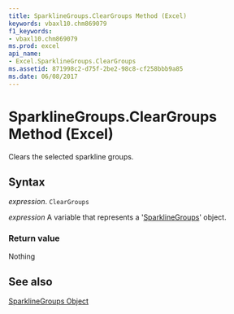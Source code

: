 ```yaml
---
title: SparklineGroups.ClearGroups Method (Excel)
keywords: vbaxl10.chm869079
f1_keywords:
- vbaxl10.chm869079
ms.prod: excel
api_name:
- Excel.SparklineGroups.ClearGroups
ms.assetid: 871998c2-d75f-2be2-98c8-cf258bbb9a85
ms.date: 06/08/2017
---
```



# SparklineGroups.ClearGroups Method (Excel)

Clears the selected sparkline groups.


## Syntax

 _expression_. `ClearGroups`

 _expression_ A variable that represents a '[SparklineGroups](Excel.SparklineGroups.md)' object.


### Return value

Nothing


## See also


[SparklineGroups Object](Excel.SparklineGroups.md)

